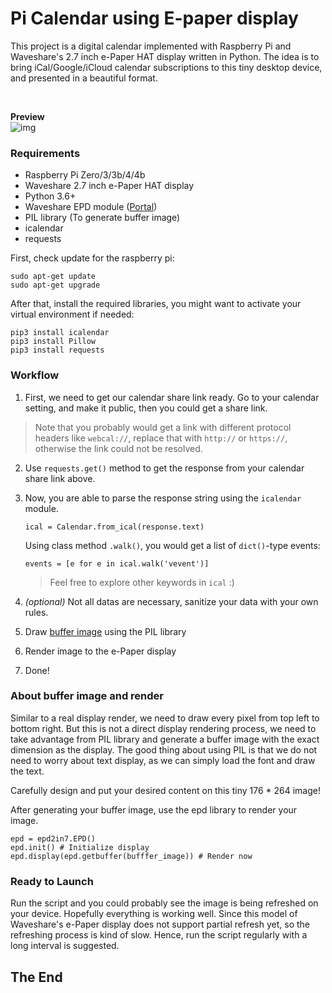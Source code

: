 # Pi Calendar using E-paper display 

This project is a digital calendar implemented with Raspberry Pi and Waveshare's
2.7 inch e-Paper HAT display written in Python. The idea is to bring iCal/Google/iCloud
calendar subscriptions to this tiny desktop device, and presented in a beautiful format.

<br>

**Preview**
<br>
![img]()

### Requirements

- Raspberry Pi Zero/3/3b/4/4b
- Waveshare 2.7 inch e-Paper HAT display
- Python 3.6+
- Waveshare EPD module \([Portal](https://github.com/waveshare/e-Paper/tree/master/RaspberryPi&JetsonNano/python/lib/waveshare_epd)\)
- PIL library (To generate buffer image)
- icalendar
- requests


First, check update for the raspberry pi:

```
sudo apt-get update
sudo apt-get upgrade
```

After that, install the required libraries, you might want to activate
your virtual environment if needed:

```
pip3 install icalendar
pip3 install Pillow
pip3 install requests
```

### Workflow
1. First, we need to get our calendar share link ready. Go to your calendar setting, and make it public, 
then you could get a share link.

> Note that you probably would get a link with different protocol headers like `webcal://`, replace that with `http://` or `https://`, otherwise the link could not be resolved.

2. Use `requests.get()` method to get the response from your calendar share link above.

3. Now, you are able to parse the response string using the `icalendar` module. 

    ```
    ical = Calendar.from_ical(response.text)
    ```

    Using class method `.walk()`, you would get a list of `dict()`-type events:

    ```
    events = [e for e in ical.walk('vevent')]
    ```

    > Feel free to explore other keywords in `ical` :)

4. *(optional)* Not all datas are necessary, sanitize your data with your own rules.

5. Draw <a href="#buffer">buffer image</a> using the PIL library

6. Render image to the e-Paper display

7. Done!

<a id="buffer"></a>
### About buffer image and render
Similar to a real display render, we need to draw every pixel from top left to bottom right. But this is not a
direct display rendering process, we need to take advantage from PIL library and generate a buffer image with
the exact dimension as the display. The good thing about using PIL is that we do not need to worry about text 
display, as we can simply load the font and draw the text.

Carefully design and put your desired content on this tiny 176 * 264 image!

After generating your buffer image, use the epd library to render your image.

```
epd = epd2in7.EPD()
epd.init() # Initialize display
epd.display(epd.getbuffer(bufffer_image)) # Render now
```

### Ready to Launch
Run the script and you could probably see the image is being refreshed 
on your device. Hopefully everything is working well. Since this model 
of Waveshare's e-Paper display does not support partial refresh yet, so
the refreshing process is kind of slow. Hence, run the script regularly 
with a long interval is suggested.

<h2>The End</h2>
